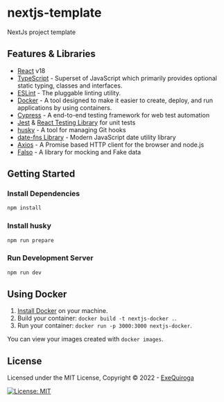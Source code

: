 # nextjs-template
NextJs project template

## Features & Libraries

* [React](https://reactjs.org/) v18
* [TypeScript](https://typescriptlang.org) - Superset of JavaScript which primarily provides optional static typing, classes and interfaces.
* [ESLint](https://eslint.org/) - The pluggable linting utility.
* [Docker](https://www.docker.com/) - A tool designed to make it easier to create, deploy, and run applications by using containers.
* [Cypress](https://www.cypress.io/) - A end-to-end testing framework for web test automation
* [Jest](https://jestjs.io/) & [React Testing Library](https://testing-library.com/docs/react-testing-library/intro/) for unit tests
* [husky](https://typicode.github.io/husky/#/) - A tool for managing Git hooks
* [date-fns Library](https://date-fns.org/) - Modern JavaScript date utility library
* [Axios](https://axios-http.com/docs/intro) - A Promise based HTTP client for the browser and node.js
* [Falso](https://ngneat.github.io/falso/) - A library for mocking and Fake data

## Getting Started

### Install Dependencies
```bash
npm install
```
### Install husky
```bash
npm run prepare
```

### Run Development Server
```bash
npm run dev
```

## Using Docker

1. [Install Docker](https://docs.docker.com/get-docker/) on your machine.
1. Build your container: `docker build -t nextjs-docker .`.
1. Run your container: `docker run -p 3000:3000 nextjs-docker`.

You can view your images created with `docker images`.

## License
Licensed under the MIT License, Copyright © 2022 - [ExeQuiroga](https://exequiroga.dev)

[![License: MIT](https://img.shields.io/badge/License-MIT-yellow.svg)](https://opensource.org/licenses/MIT)